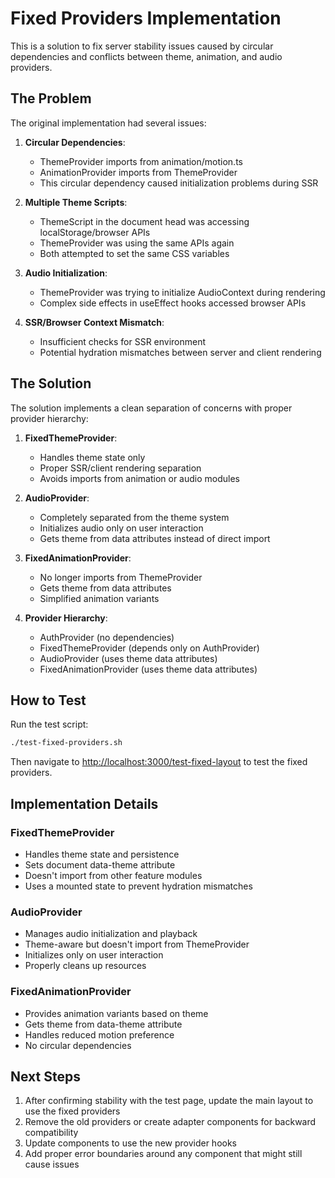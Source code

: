 # Fixed Providers Implementation

This is a solution to fix server stability issues caused by circular dependencies and conflicts between theme, animation, and audio providers.

## The Problem

The original implementation had several issues:

1. **Circular Dependencies**:
   - ThemeProvider imports from animation/motion.ts
   - AnimationProvider imports from ThemeProvider
   - This circular dependency caused initialization problems during SSR

2. **Multiple Theme Scripts**:
   - ThemeScript in the document head was accessing localStorage/browser APIs
   - ThemeProvider was using the same APIs again
   - Both attempted to set the same CSS variables

3. **Audio Initialization**:
   - ThemeProvider was trying to initialize AudioContext during rendering
   - Complex side effects in useEffect hooks accessed browser APIs

4. **SSR/Browser Context Mismatch**:
   - Insufficient checks for SSR environment
   - Potential hydration mismatches between server and client rendering

## The Solution

The solution implements a clean separation of concerns with proper provider hierarchy:

1. **FixedThemeProvider**:
   - Handles theme state only
   - Proper SSR/client rendering separation
   - Avoids imports from animation or audio modules

2. **AudioProvider**:
   - Completely separated from the theme system
   - Initializes audio only on user interaction
   - Gets theme from data attributes instead of direct import

3. **FixedAnimationProvider**:
   - No longer imports from ThemeProvider
   - Gets theme from data attributes
   - Simplified animation variants

4. **Provider Hierarchy**:
   - AuthProvider (no dependencies)
   - FixedThemeProvider (depends only on AuthProvider)
   - AudioProvider (uses theme data attributes)
   - FixedAnimationProvider (uses theme data attributes)

## How to Test

Run the test script:

```bash
./test-fixed-providers.sh
```

Then navigate to [http://localhost:3000/test-fixed-layout](http://localhost:3000/test-fixed-layout) to test the fixed providers.

## Implementation Details

### FixedThemeProvider
- Handles theme state and persistence
- Sets document data-theme attribute
- Doesn't import from other feature modules
- Uses a mounted state to prevent hydration mismatches

### AudioProvider
- Manages audio initialization and playback
- Theme-aware but doesn't import from ThemeProvider
- Initializes only on user interaction
- Properly cleans up resources

### FixedAnimationProvider
- Provides animation variants based on theme
- Gets theme from data-theme attribute
- Handles reduced motion preference
- No circular dependencies

## Next Steps

1. After confirming stability with the test page, update the main layout to use the fixed providers
2. Remove the old providers or create adapter components for backward compatibility
3. Update components to use the new provider hooks
4. Add proper error boundaries around any component that might still cause issues